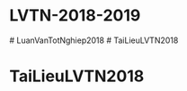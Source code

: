# LVTN-2018-2019
#   L u a n V a n T o t N g h i e p 2 0 1 8  
 # TaiLieuLVTN2018
# TaiLieuLVTN2018
